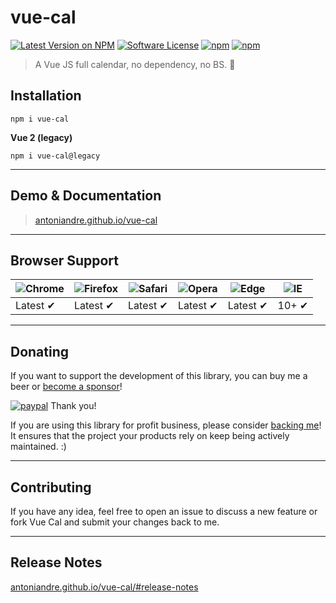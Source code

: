# vue-cal

[![Latest Version on NPM](https://img.shields.io/npm/v/vue-cal.svg)](https://npmjs.com/package/vue-cal)
[![Software License](https://img.shields.io/badge/license-MIT-brightgreen.svg)](LICENSE.md)
[![npm](https://img.shields.io/npm/dt/vue-cal.svg)](https://www.npmjs.com/package/vue-cal)
[![npm](https://img.shields.io/npm/dw/vue-cal.svg)](https://www.npmjs.com/package/vue-cal)
> A Vue JS full calendar, no dependency, no BS. :metal:

## Installation

```
npm i vue-cal
```

**Vue 2 (legacy)**

```
npm i vue-cal@legacy
```

___

## Demo & Documentation
> [antoniandre.github.io/vue-cal](https://antoniandre.github.io/vue-cal)

___

## Browser Support
![Chrome](https://raw.github.com/alrra/browser-logos/master/src/chrome/chrome_48x48.png) | ![Firefox](https://raw.github.com/alrra/browser-logos/master/src/firefox/firefox_48x48.png) | ![Safari](https://raw.github.com/alrra/browser-logos/master/src/safari/safari_48x48.png) | ![Opera](https://raw.github.com/alrra/browser-logos/master/src/opera/opera_48x48.png) | ![Edge](https://raw.github.com/alrra/browser-logos/master/src/edge/edge_48x48.png) | ![IE](https://raw.github.com/alrra/browser-logos/master/src/archive/internet-explorer_9-11/internet-explorer_9-11_48x48.png) |
--- | --- | --- | --- | --- | --- |
Latest ✔ | Latest ✔ | Latest ✔ | Latest ✔ | Latest ✔ | 10+ ✔ |

___

## Donating

If you want to support the development of this library, you can buy me a beer or [become a sponsor](https://github.com/sponsors/antoniandre)!

[![paypal](https://www.paypalobjects.com/en_AU/i/btn/btn_donateCC_LG.gif)](https://www.paypal.me/antoniandre1)
Thank you!

If you are using this library for profit business, please consider [backing me](https://github.com/sponsors/antoniandre)!
It ensures that the project your products rely on keep being actively maintained. :)

___

## Contributing

If you have any idea, feel free to open an issue to discuss a new feature or fork Vue Cal and submit your changes back to me.

___

## Release Notes

[antoniandre.github.io/vue-cal/#release-notes](https://antoniandre.github.io/vue-cal/#release-notes)
